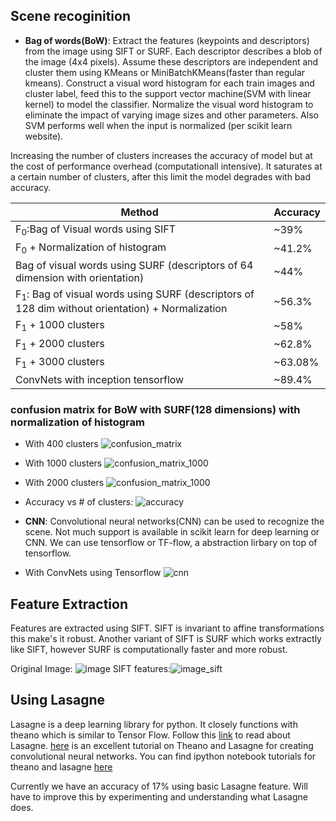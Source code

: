 ## Scene recoginition

* **Bag of words(BoW)**: Extract the features (keypoints and descriptors) from the image using SIFT or SURF. Each descriptor describes a blob of the image (4x4 pixels). Assume these descriptors are independent and cluster them using KMeans or MiniBatchKMeans(faster than regular kmeans). Construct a visual word histogram for each train images and cluster label, feed this to the support vector machine(SVM with linear kernel) to model the classifier. Normalize the visual word histogram to eliminate the impact of varying image sizes and other parameters. Also SVM performs well when the input is normalized (per scikit learn website). 

Increasing the number of clusters increases the accuracy of model but at the cost of performance overhead (computationall intensive). It saturates at a certain number of clusters, after this limit the model degrades with bad accuracy.

|Method | Accuracy |
|-------|----------|
|F<sub>0</sub>:Bag of Visual words using SIFT | ~39% |
|F<sub>0</sub> + Normalization of histogram  | ~41.2%    |
|Bag of visual words using SURF (descriptors of 64 dimension with orientation)|~44%|
|F<sub>1</sub>: Bag of visual words using SURF (descriptors of 128 dim without orientation) + Normalization | ~56.3% |
|F<sub>1</sub> + 1000 clusters | ~58% |
|F<sub>1</sub> + 2000 clusters| ~62.8% |
|F<sub>1</sub> + 3000 clusters| ~63.08% |
|ConvNets with inception tensorflow| ~89.4% |

### confusion matrix for BoW with SURF(128 dimensions) with normalization of histogram
* With 400 clusters
![confusion_matrix](https://github.com/Sunhick/ComputerVision/blob/master/project/output/confusion_matrix.png)

* With 1000 clusters
![confusion_matrix_1000](https://github.com/Sunhick/ComputerVision/blob/master/project/output/confusion_matrix_1000.png)

* With 2000 clusters
![confusion_matrix_1000](https://github.com/Sunhick/ComputerVision/blob/master/project/output/confusion_matrix_2000.png)

* Accuracy vs # of clusters:
![accuracy](https://github.com/Sunhick/ComputerVision/blob/master/project/output/Accuracy_clusters.png)

* **CNN**: Convolutional neural networks(CNN) can be used to recognize the scene. Not much support is available in scikit learn for deep learning or CNN. We can use tensorflow or TF-flow, a abstraction lirbary on top of tensorflow.

* With ConvNets using Tensorflow
![cnn](https://github.com/Sunhick/ComputerVision/blob/master/project/output/cnn_inception.png)

## Feature Extraction

Features are extracted using SIFT. SIFT is invariant to affine transformations this make's it robust. Another variant of SIFT is SURF which works extractly like SIFT, however SURF is computationally faster and more robust.

Original Image: ![image](https://github.com/Sunhick/ComputerVision/blob/master/project/output/image.jpg) SIFT features:![image_sift](https://github.com/Sunhick/ComputerVision/blob/master/project/output/image_sift.jpg) 


## Using Lasagne
 
Lasagne is a deep learning library for python. It closely functions with theano which is similar to Tensor Flow. 
Follow this [link](https://github.com/Lasagne/Lasagne) to read about Lasagne. [here](https://www.youtube.com/watch?v=dtGhSE1PFh0) 
is an excellent tutorial on Theano and Lasagne for creating convolutional neural networks. You can find ipython notebook 
tutorials for theano and lasagne [here](https://github.com/ebenolson/pydata2015)


Currently we have an accuracy of 17% using basic Lasagne feature. Will have to improve this by experimenting and understanding
what Lasagne does.

